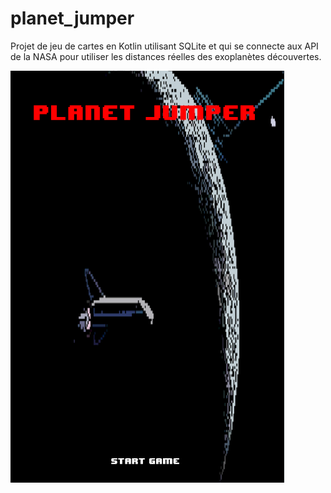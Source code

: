 # planet_jumper
Projet de jeu de cartes en Kotlin utilisant SQLite et qui se connecte aux API de la NASA pour utiliser les distances réelles des exoplanètes découvertes.

![Alt text](preview.PNG "Aperçu du jeu")
